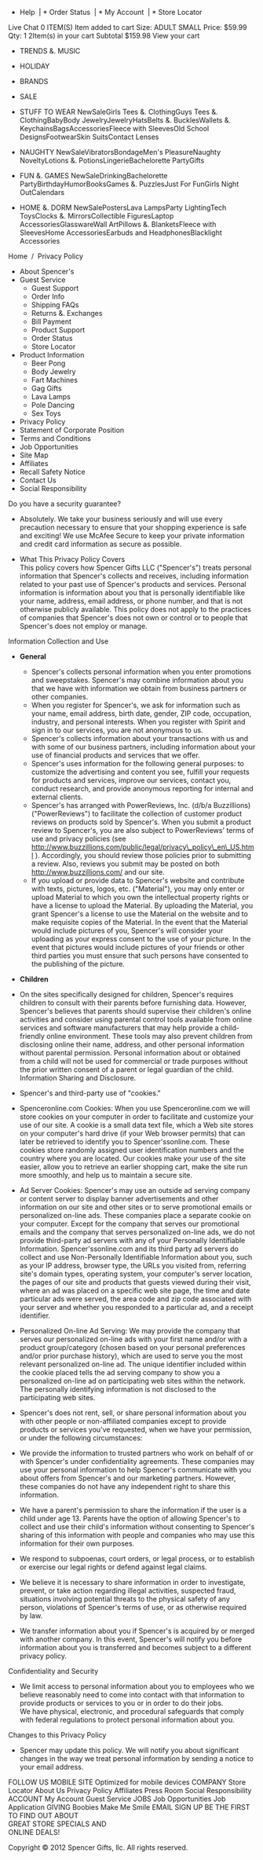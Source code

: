 *   Help
 | *   Order Status
 | *   My Account
 | *   Store Locator
 

Live Chat 0 ITEM(S) Item added to cart Size: ADULT SMALL Price: $59.99 Qty: 1 2Item(s) in your cart Subtotal $159.98 View your cart

*   TRENDS &. MUSIC
*   HOLIDAY
*   BRANDS
*   SALE

*   STUFF TO WEAR
    NewSaleGirls Tees &. ClothingGuys Tees &. ClothingBabyBody JewelryJewelryHatsBelts &. BucklesWallets &. KeychainsBagsAccessoriesFleece with SleevesOld School DesignsFootwearSkin SuitsContact Lenses

*   NAUGHTY
    NewSaleVibratorsBondageMen's PleasureNaughty NoveltyLotions &. PotionsLingerieBachelorette PartyGifts

*   FUN &. GAMES
    NewSaleDrinkingBachelorette PartyBirthdayHumorBooksGames &. PuzzlesJust For FunGirls Night OutCalendars

*   HOME &. DORM
    NewSalePostersLava LampsParty LightingTech ToysClocks &. MirrorsCollectible FiguresLaptop AccessoriesGlasswareWall ArtPillows &. BlanketsFleece with SleevesHome AccessoriesEarbuds and HeadphonesBlacklight Accessories

Home  /  Privacy Policy

*   About Spencer's
*   Guest Service
    *   Guest Support
    *   Order Info
    *   Shipping FAQs
    *   Returns &. Exchanges
    *   Bill Payment
    *   Product Support
    *   Order Status
    *   Store Locator
*   Product Information
    *   Beer Pong
    *   Body Jewelry
    *   Fart Machines
    *   Gag Gifts
    *   Lava Lamps
    *   Pole Dancing
    *   Sex Toys
*   Privacy Policy
*   Statement of Corporate Position
*   Terms and Conditions
*   Job Opportunities
*   Site Map
*   Affiliates
*   Recall Safety Notice
*   Contact Us
*   Social Responsibility

  
Do you have a security guarantee?

*   Absolutely. We take your business seriously and will use every precaution necessary to ensure that your shopping experience is safe and exciting! We use McAfee Secure to keep your private information and credit card information as secure as possible.

*   What This Privacy Policy Covers  
    This policy covers how Spencer Gifts LLC ("Spencer's") treats personal information that Spencer's collects and receives, including information related to your past use of Spencer's products and services. Personal information is information about you that is personally identifiable like your name, address, email address, or phone number, and that is not otherwise publicly available. This policy does not apply to the practices of companies that Spencer's does not own or control or to people that Spencer's does not employ or manage.

Information Collection and Use

*   **General**
    *   Spencer's collects personal information when you enter promotions and sweepstakes. Spencer's may combine information about you that we have with information we obtain from business partners or other companies.
    *   When you register for Spencer's, we ask for information such as your name, email address, birth date, gender, ZIP code, occupation, industry, and personal interests. When you register with Spirit and sign in to our services, you are not anonymous to us.
    *   Spencer's collects information about your transactions with us and with some of our business partners, including information about your use of financial products and services that we offer.
    *   Spencer's uses information for the following general purposes: to customize the advertising and content you see, fulfill your requests for products and services, improve our services, contact you, conduct research, and provide anonymous reporting for internal and external clients.
    *   Spencer's has arranged with PowerReviews, Inc. (d/b/a Buzzillions) ("PowerReviews") to facilitate the collection of customer product reviews on products sold by Spencer's. When you submit a product review to Spencer's, you are also subject to PowerReviews' terms of use and privacy policies (see http://www.buzzillions.com/public/legal/privacy\_policy\_en\_US.html ). Accordingly, you should review those policies prior to submitting a review. Also, reviews you submit may be posted on both http://www.buzzillions.com/ and our site.
    *   If you upload or provide data to Spencer's website and contribute with texts, pictures, logos, etc. ("Material"), you may only enter or upload Material to which you own the intellectual property rights or have a license to upload the Material. By uploading the Material, you grant Spencer's a license to use the Material on the website and to make requisite copies of the Material. In the event that the Material would include pictures of you, Spencer's will consider your uploading as your express consent to the use of your picture. In the event that pictures would include pictures of your friends or other third parties you must ensure that such persons have consented to the publishing of the picture.

*   **Children**

*   On the sites specifically designed for children, Spencer's requires children to consult with their parents before furnishing data. However, Spencer's believes that parents should supervise their children's online activities and consider using parental control tools available from online services and software manufacturers that may help provide a child-friendly online environment. These tools may also prevent children from disclosing online their name, address, and other personal information without parental permission. Personal information about or obtained from a child will not be used for commercial or trade purposes without the prior written consent of a parent or legal guardian of the child. Information Sharing and Disclosure.

*   Spencer's and third-party use of "cookies."

*   Spenceronline.com Cookies: When you use Spenceronline.com we will store cookies on your computer in order to facilitate and customize your use of our site. A cookie is a small data text file, which a Web site stores on your computer's hard drive (if your Web browser permits) that can later be retrieved to identify you to Spencer'ssonline.com. These cookies store randomly assigned user identification numbers and the country where you are located. Our cookies make your use of the site easier, allow you to retrieve an earlier shopping cart, make the site run more smoothly, and help us to maintain a secure site.
*   Ad Server Cookies: Spencer's may use an outside ad serving company or content server to display banner advertisements and other information on our site and other sites or to serve promotional emails or personalized on-line ads. These companies place a separate cookie on your computer. Except for the company that serves our promotional emails and the company that serves personalized on-line ads, we do not provide third-party ad servers with any of your Personally Identifiable Information. Spencer'ssonline.com and its third party ad servers do collect and use Non-Personally Identifiable Information about you, such as your IP address, browser type, the URLs you visited from, referring site's domain types, operating system, your computer's server location, the pages of our site and products that guests viewed during their visit, where an ad was placed on a specific web site page, the time and date particular ads were served, the area code and zip code associated with your server and whether you responded to a particular ad, and a receipt identifier.
*   Personalized On-line Ad Serving: We may provide the company that serves our personalized on-line ads with your first name and/or with a product group/category (chosen based on your personal preferences and/or prior purchase history), which are used to serve you the most relevant personalized on-line ad. The unique identifier included within the cookie placed tells the ad serving company to show you a personalized on-line ad on participating web sites within the network. The personally identifying information is not disclosed to the participating web sites.

*   Spencer's does not rent, sell, or share personal information about you with other people or non-affiliated companies except to provide products or services you've requested, when we have your permission, or under the following circumstances:

*   We provide the information to trusted partners who work on behalf of or with Spencer's under confidentiality agreements. These companies may use your personal information to help Spencer's communicate with you about offers from Spencer's and our marketing partners. However, these companies do not have any independent right to share this information.
*   We have a parent's permission to share the information if the user is a child under age 13. Parents have the option of allowing Spencer's to collect and use their child's information without consenting to Spencer's sharing of this information with people and companies who may use this information for their own purposes.
*   We respond to subpoenas, court orders, or legal process, or to establish or exercise our legal rights or defend against legal claims.
*   We believe it is necessary to share information in order to investigate, prevent, or take action regarding illegal activities, suspected fraud, situations involving potential threats to the physical safety of any person, violations of Spencer's terms of use, or as otherwise required by law.
*   We transfer information about you if Spencer's is acquired by or merged with another company. In this event, Spencer's will notify you before information about you is transferred and becomes subject to a different privacy policy.

Confidentiality and Security

*   We limit access to personal information about you to employees who we believe reasonably need to come into contact with that information to provide products or services to you or in order to do their jobs.  
    We have physical, electronic, and procedural safeguards that comply with federal regulations to protect personal information about you.

Changes to this Privacy Policy

*   Spencer may update this policy. We will notify you about significant changes in the way we treat personal information by sending a notice to your email address.

FOLLOW US MOBILE SITE Optimized for mobile devices COMPANY Store Locator About Us Privacy Policy Affiliates Press Room Social Responsibility ACCOUNT My Account Guest Service JOBS Job Opportunities Job Application GIVING Boobies Make Me Smile EMAIL SIGN UP BE THE FIRST TO FIND OUT ABOUT  
GREAT STORE SPECIALS AND  
ONLINE DEALS!

Copyright © 2012 Spencer Gifts, llc. All rights reserved.